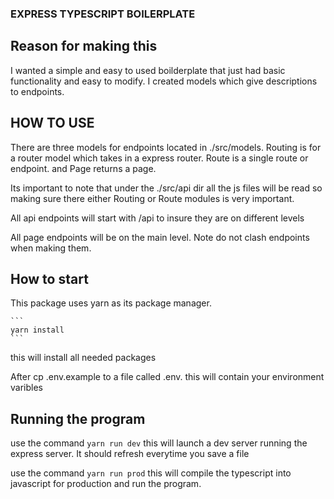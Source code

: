 ### EXPRESS TYPESCRIPT BOILERPLATE


## Reason for making this

I wanted a simple and easy to used boilderplate that just had basic functionality and easy to modify. I created models which give descriptions to endpoints.


## HOW TO USE

There are three models for endpoints located in ./src/models. Routing is for a router model which takes in a express router. Route is a single route or endpoint. and Page returns a page.

Its important to note that under the ./src/api dir all the js files will be read so making sure there either Routing or Route modules is very important. 

All api endpoints will start with /api to insure they are on different levels

All page endpoints will be on the main level. Note do not clash endpoints when making them.



## How to start

This package uses yarn as its package manager. 

    ```
    yarn install
    ```
this will install all needed packages

After cp .env.example to a file called .env. this will contain your environment varibles

## Running the program

use the command
    ```
        yarn run dev
    ```
this will launch a dev server running the express server. It should refresh everytime you save a file

use the command
    ```
        yarn run prod
    ```
this will compile the typescript into javascript for production and run the program. 